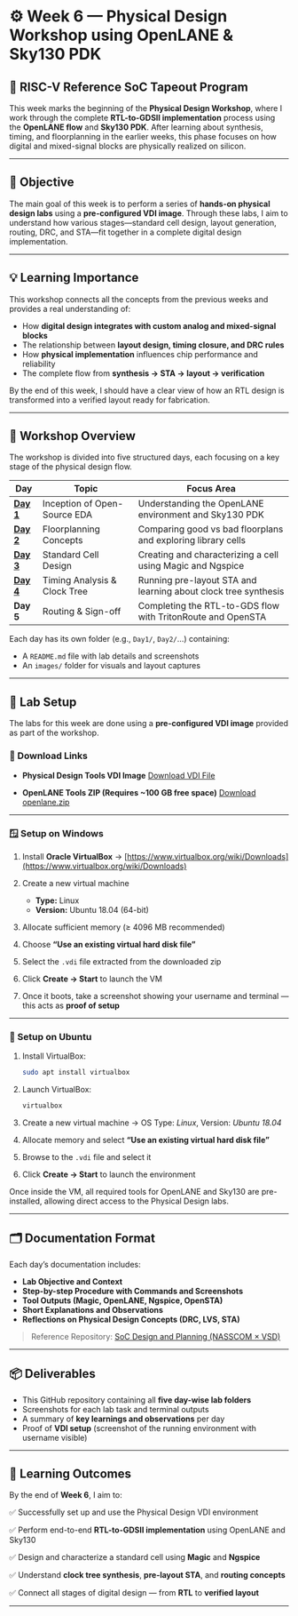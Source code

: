 # ⚙️ Week 6 — Physical Design Workshop using OpenLANE & Sky130 PDK

## 🧩 RISC-V Reference SoC Tapeout Program

This week marks the beginning of the **Physical Design Workshop**, where I work through the complete **RTL-to-GDSII implementation** process using the **OpenLANE flow** and **Sky130 PDK**.
After learning about synthesis, timing, and floorplanning in the earlier weeks, this phase focuses on how digital and mixed-signal blocks are physically realized on silicon.

---

## 🎯 Objective

The main goal of this week is to perform a series of **hands-on physical design labs** using a **pre-configured VDI image**. Through these labs, I aim to understand how various stages—standard cell design, layout generation, routing, DRC, and STA—fit together in a complete digital design implementation.

---

## 💡 Learning Importance

This workshop connects all the concepts from the previous weeks and provides a real understanding of:

* How **digital design integrates with custom analog and mixed-signal blocks**
* The relationship between **layout design, timing closure, and DRC rules**
* How **physical implementation** influences chip performance and reliability
* The complete flow from **synthesis → STA → layout → verification**

By the end of this week, I should have a clear view of how an RTL design is transformed into a verified layout ready for fabrication.

---

## 🧱 Workshop Overview

The workshop is divided into five structured days, each focusing on a key stage of the physical design flow.

| **Day**   | **Topic**                    | **Focus Area**                                                 |
| --------- | ---------------------------- | -------------------------------------------------------------- |
| **[Day 1](./Day1_Inception_OpenSourceEDA_OpenLANE_Sky130/readme.md)** | Inception of Open-Source EDA | Understanding the OpenLANE environment and Sky130 PDK          |
| **[Day 2](./Day2_GoodFloorplan_vs_BadFloorplan_and_LibraryCells/readme.md)** | Floorplanning Concepts       | Comparing good vs bad floorplans and exploring library cells   |
| **[Day 3](./Day3_Design_LibraryCell_Magic_ngspice/readme.md)** | Standard Cell Design         | Creating and characterizing a cell using Magic and Ngspice     |
| **[Day 4](./Day4_LVS_Parasitics/readme.md)** | Timing Analysis & Clock Tree | Running pre-layout STA and learning about clock tree synthesis |
| **Day 5** | Routing & Sign-off           | Completing the RTL-to-GDS flow with TritonRoute and OpenSTA    |

Each day has its own folder (e.g., `Day1/`, `Day2/`…) containing:

* A `README.md` file with lab details and screenshots
* An `images/` folder for visuals and layout captures

---

## 🧰 Lab Setup

The labs for this week are done using a **pre-configured VDI image** provided as part of the workshop.

### 🔗 Download Links

* **Physical Design Tools VDI Image**
  [Download VDI File](https://drive.google.com/file/d/1Ri30Yeqjyprv-rStHEScUMpKtw2JfVJe/view)

* **OpenLANE Tools ZIP (Requires ~100 GB free space)**
  [Download openlane.zip](https://vsd-labs.sgp1.cdn.digitaloceanspaces.com/vsd-labs/openlane.zip)

---

### 🪟 Setup on Windows

1. Install **Oracle VirtualBox** → [https://www.virtualbox.org/wiki/Downloads](https://www.virtualbox.org/wiki/Downloads)
2. Create a new virtual machine

   * **Type:** Linux
   * **Version:** Ubuntu 18.04 (64-bit)
3. Allocate sufficient memory (≥ 4096 MB recommended)
4. Choose **“Use an existing virtual hard disk file”**
5. Select the `.vdi` file extracted from the downloaded zip
6. Click **Create → Start** to launch the VM
7. Once it boots, take a screenshot showing your username and terminal — this acts as **proof of setup**

---

### 🐧 Setup on Ubuntu

1. Install VirtualBox:

   ```bash
   sudo apt install virtualbox
   ```
2. Launch VirtualBox:

   ```bash
   virtualbox
   ```
3. Create a new virtual machine → OS Type: *Linux*, Version: *Ubuntu 18.04*
4. Allocate memory and select **“Use an existing virtual hard disk file”**
5. Browse to the `.vdi` file and select it
6. Click **Create → Start** to launch the environment

Once inside the VM, all required tools for OpenLANE and Sky130 are pre-installed, allowing direct access to the Physical Design labs.

---

## 🗂️ Documentation Format

Each day’s documentation includes:

* **Lab Objective and Context**
* **Step-by-step Procedure with Commands and Screenshots**
* **Tool Outputs (Magic, OpenLANE, Ngspice, OpenSTA)**
* **Short Explanations and Observations**
* **Reflections on Physical Design Concepts (DRC, LVS, STA)**

> Reference Repository: [SoC Design and Planning (NASSCOM × VSD)](https://github.com/fayizferosh/soc-design-and-planning-nasscom-vsd/)

---

## 📦 Deliverables

* This GitHub repository containing all **five day-wise lab folders**
* Screenshots for each lab task and terminal outputs
* A summary of **key learnings and observations** per day
* Proof of **VDI setup** (screenshot of the running environment with username visible)

---

## 🧠 Learning Outcomes

By the end of **Week 6**, I aim to:

✅ Successfully set up and use the Physical Design VDI environment

✅ Perform end-to-end **RTL-to-GDSII implementation** using OpenLANE and Sky130

✅ Design and characterize a standard cell using **Magic** and **Ngspice**

✅ Understand **clock tree synthesis**, **pre-layout STA**, and **routing concepts**

✅ Connect all stages of digital design — from **RTL** to **verified layout**

---
